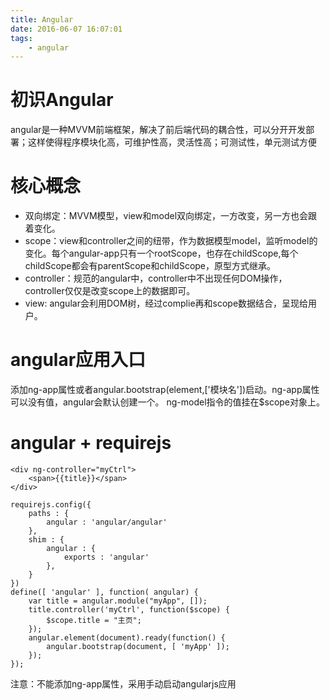 ```yaml
---
title: Angular
date: 2016-06-07 16:07:01
tags: 
    - angular
---
```

# 初识Angular
angular是一种MVVM前端框架，解决了前后端代码的耦合性，可以分开开发部署；这样使得程序模块化高，可维护性高，灵活性高；可测试性，单元测试方便
# 核心概念
- 双向绑定：MVVM模型，view和model双向绑定，一方改变，另一方也会跟着变化。
- scope：view和controller之间的纽带，作为数据模型model，监听model的变化。每个angular-app只有一个rootScope，也存在childScope,每个childScope都会有parentScope和childScope，原型方式继承。
- controller：规范的angular中，controller中不出现任何DOM操作，controller仅仅是改变scope上的数据即可。
- view: angular会利用DOM树，经过complie再和scope数据结合，呈现给用户。

# angular应用入口
添加ng-app属性或者angular.bootstrap(element,['模块名'])启动。ng-app属性可以没有值，angular会默认创建一个。
ng-model指令的值挂在$scope对象上。

# angular + requirejs

    <div ng-controller="myCtrl">
    	<span>{{title}}</span>
    </div>

    requirejs.config({
        paths : {
            angular : 'angular/angular'
        },
        shim : {
            angular : {
                exports : 'angular'
            },
        }
    })
    define([ 'angular' ], function( angular) {
        var title = angular.module("myApp", []);
        title.controller('myCtrl', function($scope) {
        	$scope.title = "主页";
        });
        angular.element(document).ready(function() {
        	angular.bootstrap(document, [ 'myApp' ]);
        });
    });
注意：不能添加ng-app属性，采用手动启动angularjs应用